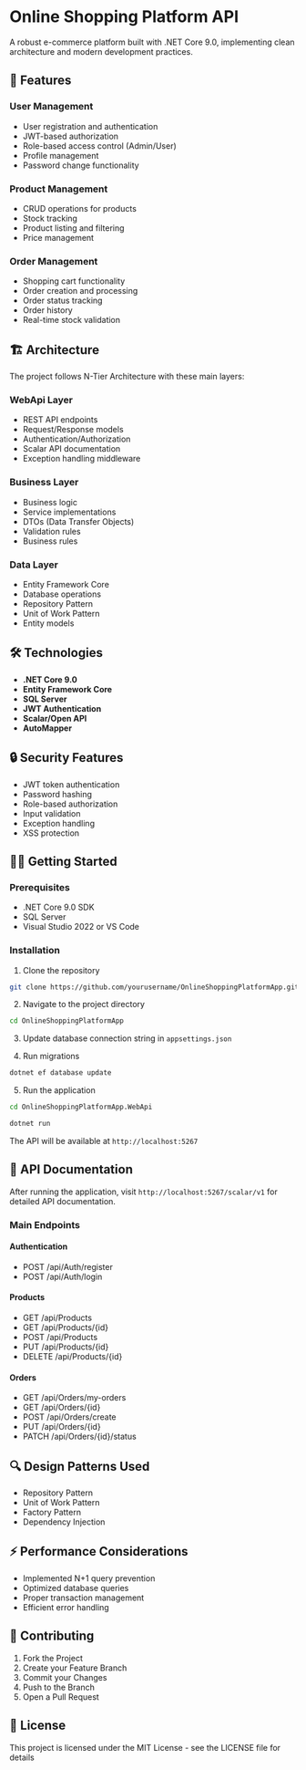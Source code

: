 # Online Shopping Platform API

A robust e-commerce platform built with .NET Core 9.0, implementing clean architecture and modern development practices.

## 🚀 Features

### User Management

- User registration and authentication
- JWT-based authorization
- Role-based access control (Admin/User)
- Profile management
- Password change functionality

### Product Management

- CRUD operations for products
- Stock tracking
- Product listing and filtering
- Price management

### Order Management

- Shopping cart functionality
- Order creation and processing
- Order status tracking
- Order history
- Real-time stock validation

## 🏗️ Architecture

The project follows N-Tier Architecture with these main layers:

### WebApi Layer

- REST API endpoints
- Request/Response models
- Authentication/Authorization
- Scalar API documentation
- Exception handling middleware

### Business Layer

- Business logic
- Service implementations
- DTOs (Data Transfer Objects)
- Validation rules
- Business rules

### Data Layer

- Entity Framework Core
- Database operations
- Repository Pattern
- Unit of Work Pattern
- Entity models

## 🛠️ Technologies

- **.NET Core 9.0**
- **Entity Framework Core**
- **SQL Server**
- **JWT Authentication**
- **Scalar/Open API**
- **AutoMapper**

## 🔒 Security Features

- JWT token authentication
- Password hashing
- Role-based authorization
- Input validation
- Exception handling
- XSS protection

## 🏃‍♂️ Getting Started

### Prerequisites

- .NET Core 9.0 SDK
- SQL Server
- Visual Studio 2022 or VS Code

### Installation

1. Clone the repository

```bash
git clone https://github.com/yourusername/OnlineShoppingPlatformApp.git
```

2. Navigate to the project directory

```bash
cd OnlineShoppingPlatformApp
```

3. Update database connection string in `appsettings.json`

4. Run migrations

```bash
dotnet ef database update
```

5. Run the application

```bash
cd OnlineShoppingPlatformApp.WebApi
```

```bash
dotnet run
```

The API will be available at `http://localhost:5267`

## 📝 API Documentation

After running the application, visit `http://localhost:5267/scalar/v1` for detailed API documentation.

### Main Endpoints

#### Authentication

- POST /api/Auth/register
- POST /api/Auth/login

#### Products

- GET /api/Products
- GET /api/Products/{id}
- POST /api/Products
- PUT /api/Products/{id}
- DELETE /api/Products/{id}

#### Orders

- GET /api/Orders/my-orders
- GET /api/Orders/{id}
- POST /api/Orders/create
- PUT /api/Orders/{id}
- PATCH /api/Orders/{id}/status

## 🔍 Design Patterns Used

- Repository Pattern
- Unit of Work Pattern
- Factory Pattern
- Dependency Injection

## ⚡ Performance Considerations

- Implemented N+1 query prevention
- Optimized database queries
- Proper transaction management
- Efficient error handling

## 🤝 Contributing

1. Fork the Project
2. Create your Feature Branch
3. Commit your Changes
4. Push to the Branch
5. Open a Pull Request

## 📄 License

This project is licensed under the MIT License - see the LICENSE file for details
